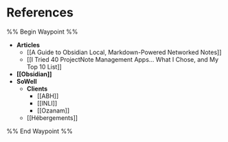 # References 

%% Begin Waypoint %%
- **Articles**
	- [[A Guide to Obsidian Local, Markdown-Powered Networked Notes]]
	- [[I Tried 40 ProjectNote Management Apps… What I Chose, and My Top 10 List]]
- **[[Obsidian]]**
- **SoWell**
	- **Clients**
		- [[ABH]]
		- [[INLI]]
		- [[Ozanam]]
	- [[Hébergements]]

%% End Waypoint %%
